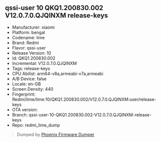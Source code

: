 ## qssi-user 10 QKQ1.200830.002 V12.0.7.0.QJQINXM release-keys
- Manufacturer: xiaomi
- Platform: bengal
- Codename: lime
- Brand: Redmi
- Flavor: qssi-user
- Release Version: 10
- Id: QKQ1.200830.002
- Incremental: V12.0.7.0.QJQINXM
- Tags: release-keys
- CPU Abilist: arm64-v8a,armeabi-v7a,armeabi
- A/B Device: false
- Locale: en-GB
- Screen Density: 440
- Fingerprint: Redmi/lime/lime:10/QKQ1.200830.002/V12.0.7.0.QJQINXM:user/release-keys
- OTA version: 
- Branch: qssi-user-10-QKQ1.200830.002-V12.0.7.0.QJQINXM-release-keys
- Repo: redmi_lime_dump


>Dumped by [Phoenix Firmware Dumper](https://github.com/DroidDumps/phoenix_firmware_dumper)
